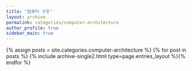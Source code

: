 ```yaml
---
title: "컴퓨터 구조"
layout: archive
permalink: categories/computer-architecture
author_profile: true
sidebar_main: true
---
```


{% assign posts = site.categories.computer-architecture %}
{% for post in posts %} {% include archive-single2.html type=page.entries_layout %}{% endfor %}